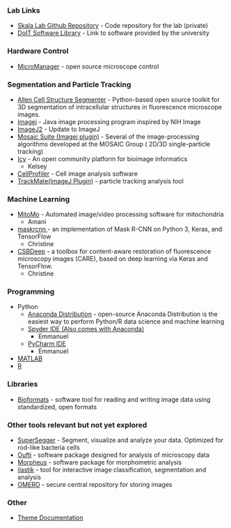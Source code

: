 ### Lab Links

* [Skala Lab Github Repository](https://github.com/skalalab/skala_lab) - Code repository for the lab (private)
* [DoIT Software Library](https://it.wisc.edu/services/software/) - Link to software provided by the university

### Hardware Control
* [MicroManager](https://micro-manager.org/wiki/Version_2.0) - open source microscope control

### Segmentation and Particle Tracking

* [Allen Cell Structure Segmenter](https://www.allencell.org/segmenter.html) -  Python-based open source toolkit for 3D segmentation of intracellular structures in fluorescence microscope images.
* [Imagej](https://imagej.net/Downloads) - Java image processing program inspired by NIH Image
* [ImageJ2](https://imagej.net/ImageJ2) - Update to ImageJ
* [Mosaic Suite (Imagej plugin)](http://mosaic.mpi-cbg.de/?q=downloads/imageJ) - Several of the image-processing algorithms developed at the MOSAIC Group ( 2D/3D single-particle tracking)
* [Icy](http://icy.bioimageanalysis.org/) - An open community platform for bioimage informatics
  * Kelsey
* [CellProfiler](https://cellprofiler.org/) - Cell image analysis software
* [TrackMate(ImageJ Plugin)](https://imagej.net/TrackMate) - particle tracking analysis tool

### Machine Learning 
* [MitoMo](https://omictools.com/mitomo-tool) - Automated image/video processing software for mitochondria
  * Amani
* [maskrcnn ](https://github.com/matterport/Mask_RCNN) - an implementation of Mask R-CNN on Python 3, Keras, and TensorFlow
  * Christine
* [CSBDeep](https://github.com/CSBDeep/CSBDeep) - a toolbox for content-aware restoration of fluorescence microscopy images (CARE), based on deep learning via Keras and TensorFlow.
  * Christine

### Programming
* Python
  * [Anaconda Distribution](https://www.anaconda.com/distribution/) - open-source Anaconda Distribution is the easiest way to perform Python/R data science and machine learning
  * [Spyder IDE (Also comes with Anaconda)](https://github.com/spyder-ide/spyder)
    * Emmanuel
  * [PyCharm IDE](https://www.jetbrains.com/pycharm/)
    * Emmanuel
* [MATLAB](https://it.wisc.edu/services/software/)
* [R](https://www.r-project.org/)

### Libraries
* [Bioformats](https://www.openmicroscopy.org/bio-formats/) - software tool for reading and writing image data using standardized, open formats

### Other tools relevant but not yet explored
* [SuperSegger](https://github.com/wiggins-lab/SuperSegger/wiki) - Segment, visualize and analyze your data. Optimized for rod-like bacteria cells
* [Oufti](http://www.oufti.org/) - software package designed for analysis of microscopy data
* [Morpheus](http://morphlab.sc.fsu.edu/software/index.html) - software package for morphometric analysis
* [ilastik](https://www.ilastik.org/) - tool for interactive image classification, segmentation and analysis
* [OMERO](https://www.openmicroscopy.org/omero/) - secure central repository for storing images

### Other
* [Theme Documentation](https://github.com/pages-themes/leap-day)

